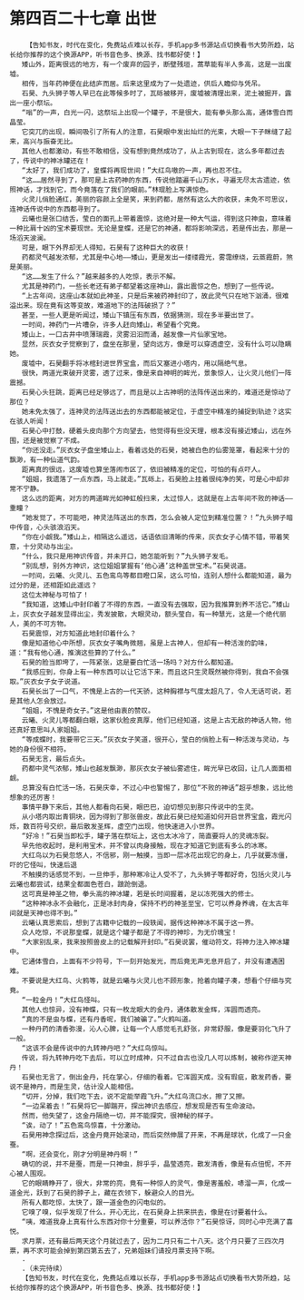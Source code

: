 # 第四百二十七章 出世
        【告知书友，时代在变化，免费站点难以长存，手机app多书源站点切换看书大势所趋，站长给你推荐的这个换源APP，听书音色多、换源、找书都好使！】
       矮山外，距离很远的地方，有一个废弃的园子，断壁残垣，蒿草能有半人多高，这是一出废墟。
       相传，当年药神便在此结庐而居。后来这里成为了一处遗迹，供后人瞻仰与凭吊。
       石昊、九头狮子等人早已在此等候多时了，瓦砾被移开，废墟被清理出来，泥土被掘开，露出一座小祭坛。
       “嗡”的一声，白光一闪，这祭坛上出现一个罐子，不是很大，能有拳头那么高，通体雪白而晶莹。
       它突兀的出现，瞬间吸引了所有人的注意，石昊眼中发出灿烂的光束，大眼一下子眯缝了起来，高兴与振奋无比。
       其他人也都激动，有些不敢相信，没有想到竟然成功了，从上古到现在，这么多年都过去了，传说中的神冰罐还在！
       “太好了，我们成功了，皇蝶将再现世间！”大红鸟嗷的一声，再也忍不住。
       “这……居然寻到了，那可是上古药神的东西，传说他踏遍千山万水，寻遍无尽太古遗迹，依照神话，才找到它，而今竟落在了我们的眼前。”林琨脸上写满惊色。
       火灵儿俏脸通红，美丽的容颜上全是笑，来到药都，居然有这么大的收获，未免不可思议，连神话传说中的东西都寻到了。
       云曦也是张口结舌，莹白的面孔上带着震惊，这绝对是一种大气运，得到这只神虫，意味着一种比肩十凶的宝术要现世。无论是皇蝶，还是它的神通，都将影响深远，若是传出去，那是一场滔天波澜。
       可是，眼下外界却无人得知，石昊有了这种巨大的收获！
       药都灵气越发浓郁，尤其是中心地——矮山，更是发出一缕缕霞光，雾霭缭绕，云蒸霞蔚，煞是美丽。
       “这……发生了什么？”越来越多的人吃惊，表示不解。
       尤其是神药门，一些长老还有弟子都望着这座神山，露出震惊之色，想到了一些传说。
       “上古年间，这座山本就如此神圣，只是后来被药神封印了，故此灵气只在地下汹涌，很难溢出来。现在竟有这等变故，难道地下的法阵破损了？”
       甚至，一些人更是听闻过，矮山下镇压有东西，依据猜测，现在多半要出世了。
       一时间，神药门一片嘈杂，许多人赶向矮山，希望看个究竟。
       矮山上，一口古井中喷薄瑞霞，灵雾汩汩而涌，越发像一片仙家宝地。
       显然，灰衣女子觉察到了，盘坐在那里，望向远方，像是可以穿透虚空，没有什么可以隐瞒她。
       废墟中，石昊翻手将冰棺封进世界宝盒，而后又塞进小塔内，用以隔绝气息。
       很快，两道光束破开灵雾，透了过来，像是来自神明的眸光，景象惊人，让火灵儿他们一阵震撼。
       石昊心头狂跳，距离已经足够远了，而且是以上古神明的法阵传送出来的，难道还是惊动了那位？
       她未免太强了，连神灵的法阵送出去的东西都能被定位，于虚空中精准的捕捉到轨迹？这实在骇人听闻！
       石昊心中打鼓，硬着头皮向那个方向望去，他觉得有些没天理，根本没有接近矮山，远在外围，还是被觉察了不成。
       “你还没走。”灰衣女子盘坐矮山上，看着远处的石昊，她被白色的仙雾笼罩，看起来十分的飘渺，有一种仙道气韵。
       距离真的很远，这废墟也算坐落闹市区了，依旧被精准的定位，可怕的有点吓人。
       “姐姐，我遗落了一点东西，马上就走。”瓦砾上，石昊脸上挂着很纯净的笑，可是心中却非常不宁静。
       这么远的距离，对方的两道眸光如神虹般扫来，太过惊人，这就是在上古年间不败的神话——重瞳？
       “她发觉了，不可能吧，神灵法阵送出的东西，怎么会被人定位到精准位置？！”九头狮子暗中传音，心头骇浪滔天。
       “你在小觑我。”矮山上，相隔这么遥远，话语依旧清晰的传来，灰衣女子心情不错，带着笑意，十分灵动与出尘。
       “什么，我只是用神识传音，并未开口，她怎能听到？”九头狮子发毛。
       “别乱想，别外方神识，这位姐姐掌握有‘他心通’这种盖世宝术。”石昊说道。
       一时间，云曦、火灵儿、五色鸾鸟等都目瞪口呆，这么可怕，连别人想什么都能知道，最为过分的是，还相距如此遥远？
       这位太神秘与可怕了！
       “我知道，这矮山中封印着了不得的东西，一直没有去强取，因为我推算到养不活它。”矮山上，灰衣女子越发显得出尘，秀发披散，大眼灵动，额头莹白，有一种慧光，这是一个绝代丽人，美的不可方物。
       石昊震惊，对方知道此地封印着什么？
       像是知道他心中所想，灰衣女子嘴角微翘，虽是上古神人，但却有一种活泼的韵味，道：“我有他心通，推演这些算的了什么。”
       石昊的脸当即垮了，一阵紧张，这是要白忙活一场吗？对方什么都知道。
       “我感应到，你身上有一种东西可以让它活下来，而且这只生灵既然被你得到，我自不会强取。”灰衣女子女子说道。
       石昊长出了一口气，不愧是上古的一代天骄，这种胸襟与气度太超凡了，令人无话可说，若是其他人怎会放过。
       “姐姐，不愧是奇女子。”这是他由衷的赞叹。
       云曦、火灵儿等都翻白眼，这家伙脸皮真厚，他们已经知道，这是上古无敌的神话人物，他还真好意思叫人家姐姐。
       “等成蝶时，我要带它三天。”灰衣女子笑道，很开心，莹白的俏脸上有一种活泼与灵动，与她的身份很不相符。
       石昊无言，最后点头。
       药都中灵气浓郁，矮山也越发飘渺，那灰衣女子被仙雾遮住，眸光早已收回，让几人面面相觑。
       总算没有白忙活一场，石昊庆幸，不过心中也警惕了，那位“不败的神话”超乎想象，远比他想象的还厉害！
       事情平静下来后，其他人都看向石昊，眼巴巴，迫切想见到那只传说中的生灵。
       从小塔内取出青铜块，因为得到了那张兽皮，故此石昊已经知道如何开启世界宝盒，霞光闪烁，数百符号交织，最后散发圣辉，虚空门出现，他快速进入小世界。
       “好冷！”石昊当即松手，罐子落在祭坛上，这也太冰冷了，简直要将人的灵魂冻裂。
       早先他收起时，是利用宝术，并不曾以肉身接触，现在才知道它到底有多么的冰寒。
       大红鸟以为石昊忽悠人，不信邪，刚一触摸，当即一层冰花出现它的身上，几乎就要冻僵，吓的它怪叫，快速后退
       不触摸的话感觉不到，一旦伸手，那种寒冷让人受不了，九头狮子等都好奇，包括火灵儿与云曦也都尝试，结果全都面色苍白，踉跄倒退。
       这可真是神圣之物，拳头高的神冰罐，若是长时间握着，足以冻死强大的修士。
       “这种神冰永不会融化，正是冰封肉身，保持不朽的神圣至宝，它可以养身养魂，在太古年间就是天神也得不到。”
       云曦认真思索后，想到了古籍中记载的一段轶闻，据传这种神冰不属于这一界。
       众人吃惊，不说那皇蝶，就是这个罐子都是了不得的神珍，为无价瑰宝！
       “大家别乱来，我来按照兽皮上的记载解开封印。”石昊说罢，催动符文，将神力注入神冰罐中。
       它通体雪白，上面有不少符号，下一刻开始发光，而后竟无声无息开启了，并没有遭遇困难。
       不要说是大红鸟、火鸦等，就是云曦与火灵儿也不顾形象，抢着向罐子凑，想看个仔细与究竟。
       “一粒金丹！”大红鸟怪叫。
       其他人也惊异，没有神蝶，只有一枚龙眼大的金丹，通体散发金辉，浑圆而透亮。
       “真的不是虫与蝶，还有丹香呢，我们被骗了。”火鸦叫道。
       一种丹药的清香弥漫，沁人心脾，让每一个人感觉毛孔舒张，非常舒服，像是要羽化飞升了一般。
       “这该不会是传说中的九转神丹吧？”大红鸟惊叫。
       传说，将九转神丹吃下去后，可以立时成神，只不过自古也没几人可以炼制，被称作逆天神丹！
       石昊也无言了，倒出金丹，托在掌心，仔细的看着。它浑圆天成，没有瑕疵，散发药香，要说不是神丹，而是生灵，估计没人能相信。
       “切开，分掉，我们吃下去，说不定能举霞飞升。”大红鸟流口水，擦了又擦。
       “一边呆着去！”石昊将它一脚踹开，探出神识去感应，想发现是否有生命波动。
       然而，他失望了，这金丹隔绝一切，并不能探究，很神秘的样子。
       “诶，动了！”五色鸾鸟惊喜，十分激动。
       石昊用神念探过后，这金丹竟开始滚动，而后突然伸展了开来，不再是球状，化成了一只金蚕。
       “啊，还会变化，刚才分明是神丹啊！”
       确切的说，并不是蚕，而是一只神虫，胖乎乎，晶莹透亮，散发清香，像是有点忸怩，不开心被人围观。
       它的眼睛睁开了，很大，非常的亮，竟有一种惊人的灵气，像是害羞般，哧溜一声，化成一道金光，跃到了石昊的脖子上，藏在衣领下，躲避众人的目光。
       所有人都吃惊，太快了，跟一道金色的闪电似的。
       它嗅了嗅，似乎发现了什么，开心无比，在石昊身上拱来拱去，像是在讨要着什么。
       “咦，难道我身上真有什么东西对你十分重要，可以养活你？”石昊惊讶，同时心中充满了喜悦。
       求月票，还有最后两天这个月就过去了，因为二月只有二十八天。这个月只要了三四次月票，再不求可能会掉到第四第五去了，兄弟姐妹们请投月票支持下啊。
       .
       .（未完待续）
       【告知书友，时代在变化，免费站点难以长存，手机app多书源站点切换看书大势所趋，站长给你推荐的这个换源APP，听书音色多、换源、找书都好使！】